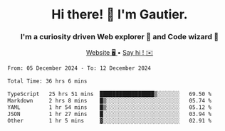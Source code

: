 <h1 align="center">Hi there! 👋 I'm Gautier.</h1>
<h3 align="center">I'm a curiosity driven Web explorer 🚀 and Code wizard 🧙</h3>

<p align="center">
  <a href="https://xisabla.github.io/">Website 🖥️ </a> •
  <a href="mailto:xisabla.dev@gmail.com">Say hi ! ✉️</a>
</p>

<!--START_SECTION:waka-->

```txt
From: 05 December 2024 - To: 12 December 2024

Total Time: 36 hrs 6 mins

TypeScript   25 hrs 51 mins  █████████████████▒░░░░░░░   69.50 %
Markdown     2 hrs 8 mins    █▒░░░░░░░░░░░░░░░░░░░░░░░   05.74 %
YAML         1 hr 54 mins    █▒░░░░░░░░░░░░░░░░░░░░░░░   05.12 %
JSON         1 hr 27 mins    █░░░░░░░░░░░░░░░░░░░░░░░░   03.94 %
Other        1 hr 5 mins     ▓░░░░░░░░░░░░░░░░░░░░░░░░   02.91 %
```

<!--END_SECTION:waka-->
